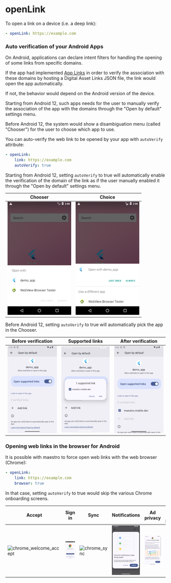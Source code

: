 # openLink

To open a link on a device (i.e. a deep link):

```yaml
- openLink: https://example.com
```

### Auto verification of your Android Apps&#x20;

On Android, applications can declare intent filters for handling the opening of some links from specific domains.

If the app had implemented [App Links](https://developer.android.com/training/app-links#android-app-links) in order to verify the association with these domains by hosting a Digital Asset Links JSON file, the link would open the app automatically.

If not, the behavior would depend on the Android version of the device.

Starting from Android 12, such apps needs for the user to manually verify the association of the app with the domains through the "Open by default" settings menu. 

Before Android 12, the system would show a disambiguation menu (called "Chooser") for the user to choose which app to use.

You can auto-verify the web link to be opened by your app with `autoVerify` attribute:

```yaml
- openLink: 
    link: https://example.com
    autoVerify: true
```
Starting from Android 12, setting `autoVerify` to true will automatically enable the verification of the domain of the link as if the user manually enabled it through the "Open by default" settings menu.

| Chooser                                                     | Choice                                                       |
|-------------------------------------------------------------|--------------------------------------------------------------|
| <img src="../../.gitbook/assets/chooser1.png" width="200"/> | <img src="../../.gitbook/assets/chooser2.png" width="200"/>  |

Before Android 12, setting `autoVerify` to true will automatically pick the app in the Chooser.


| Before verification                                      | Supported links                                          | After verification                                       |
|----------------------------------------------------------|----------------------------------------------------------|----------------------------------------------------------|
| <img src="../../.gitbook/assets/open1.png" width="200"/> | <img src="../../.gitbook/assets/open2.png" width="200"/> | <img src="../../.gitbook/assets/open3.png" width="200"/> |


### Opening web links in the browser for Android

It is possible with maestro to force open web links with the web browser (Chrome):

```yaml
- openLink: 
    link: https://example.com
    browser: true
```

In that case, setting `autoVerify` to true would skip the various Chrome onboarding screens.

| Accept                                                                                                    | Sign in                                                      | Sync                                                                                            | Notifications                                                    | Ad privacy                                         | Other ad privacy                                 |
|-----------------------------------------------------------------------------------------------------------|--------------------------------------------------------------|-------------------------------------------------------------------------------------------------|------------------------------------------------------------------|----------------------------------------------------|--------------------------------------------------|
| ![chrome_welcome_accept](https://github.com/user-attachments/assets/95a899f7-a375-455c-91ff-e15e2cbf6c79) | ![chrome_welcome_account](../../.gitbook/assets/account.png) | ![chrome_sync](https://github.com/user-attachments/assets/8e790d27-fe89-470d-a28b-1bda8853f59d) | ![chrome_notifications](../../.gitbook/assets/notifications.png) | ![ad_privacy](../../.gitbook/assets/adprivacy.png) | ![ad_privacy](../../.gitbook/assets/otherad.png) |
